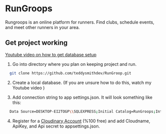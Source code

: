 # RunGroops
Rungroops is an online platform for runners. Find clubs, schedule events, and meet other runners in your area.


## Get project working
[Youtube video on how to get database setup](https://www.youtube.com/watch?v=af_tK9LUiX0)

1. Go into directory where you plan on keeping project and run.

```bash
  git clone https://github.com/teddysmithdev/RunGroop.git
```

2. Create a local database. (If you are unsure how to do this, watch my Youtube video )


3. Add connection string to app settings.json. It will look something like this:
```bash
  Data Source=DESKTOP-EI2TOGP\\SQLEXPRESS;Initial Catalog=RunGroops;Integrated Security=True;Connect Timeout=30;Encrypt=False;TrustServerCertificate=False;ApplicationIntent=ReadWrite;MultiSubnetFailover=False
```
4. Register for a [Cloudinary Account](https://cloudinary.com/users/register/free) (%100 free) and add Cloudname, ApiKey, and Api secret to appsettings.json.
